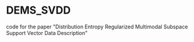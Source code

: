 # DEMS_SVDD
code for the paper "Distribution Entropy Regularized Multimodal Subspace Support Vector Data Description"
